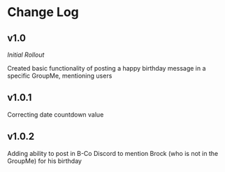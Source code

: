 Change Log
==============
v1.0
---
*Initial Rollout*

Created basic functionality of posting a happy birthday message in a            specific GroupMe, mentioning users

v1.0.1
---
Correcting date countdown value

v1.0.2
---
Adding ability to post in B-Co Discord to mention Brock (who is not in the GroupMe) for his birthday
